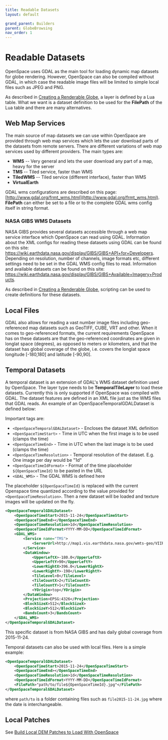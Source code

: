 ```yaml
---
title: Readable Datasets
layout: default

grand_parent: Builders
parent: GlobeBrowsing
nav_order: 1
---
```


# Readable Datasets
OpenSpace uses GDAL as the main tool for loading dynamic map datasets for globe rendering.  However, OpenSpace can also be compiled without GDAL, in which case the readable image files will be limited to simple local files such as JPEG and PNG.

As described in [Creating a Renderable Globe](creating-a-renderableglobe), a layer is defined by a Lua table.  What we want is a dataset definition to be used for the **FilePath** of the Lua table and there are many alternatives.

## Web Map Services
The main source of map datasets we can use within OpenSpace are provided through web map services which lets the user download parts of the datasets from remote servers.  There are different variations of web map services used by different providers.  The main types are:

  - **WMS** -- Very general and lets the user download any part of a map, heavy for the server
  - **TMS** -- Tiled service, faster than WMS
  - **TiledWMS** -- Tiled service (different interface), faster than WMS
  - **VirtualEarth**

GDAL wms configurations are described on this page: [http://www.gdal.org/frmt_wms.html](http://www.gdal.org/frmt_wms.html).  **FilePath** can either be set to a file or to the complete GDAL wms config itself in string format.

### NASA GIBS WMS Datasets
NASA GIBS provides several datasets accessible through a web map service interface which OpenSpace can read using GDAL.  Information about the XML configs for reading these datasets using GDAL can be found on this site: https://wiki.earthdata.nasa.gov/display/GIBS/GIBS+API+for+Developers.
 Depending on resolution, number of channels, image formats etc, different settings need to be set in the GDAL WMS config files to read.  Information and available datasets can be found on this site:
https://wiki.earthdata.nasa.gov/display/GIBS/GIBS+Available+Imagery+Products.

As described in [Creating a Renderable Globe](creating-a-renderableglobe), scripting can be used to create definitions for these datasets.

## Local Files
GDAL also allows for reading a vast number image files including geo-referenced map datasets such as GeoTIFF, CUBE, VRT and other.  When it comes to geo-referenced formats, the current requirements OpenSpace has on these datasets are that the geo-referenced coordinates are given in longlat space (degrees), as opposed to meters or kilometers, and that the dataset has global coverage of the globe, i.e. covers the longlat space longitude \[-180,180\] and latitude \[-90,90\].

## Temporal Datasets
A temporal dataset is an extension of GDAL's WMS dataset definition used by OpenSpace.  The layer type needs to be **TemporalTileLayer** to load these datasets.  Currently this is only supported if OpenSpace was compiled with GDAL.  The dataset features are defined in an XML file just as the WMS files that GDAL reads.  An example of an OpenSpaceTemporalGDALDataset is defined below:

Important tags are:
- `<OpenSpaceTemporalGDALDataset>` - Encloses the dataset XML definition
- `<OpenSpaceTimeStart>` - Time in UTC when the first image is to be used (clamps the time)
- `<OpenSpaceTimeEnd>` - Time in UTC when the last image is to be used (clamps the time)
- `<OpenSpaceTimeResolution>` - Temporal resolution of the dataset. E.g. One image per day would be "1d"
- `<OpenSpaceTimeIdFormat>` - Format of the time placeholder `${OpenSpaceTimeId}` to be pasted in the URL
- `<GDAL_WMS>` - The GDAL WMS is defined here

The placeholder `${OpenSpaceTimeId}` is replaced with the current Openspace time quantized according to the value provided for `<OpenSpaceTimeResolution>`.  Then a new dataset will be loaded and texture images will be updated on the fly.

```xml
<OpenSpaceTemporalGDALDataset>
    <OpenSpaceTimeStart>2015-11-24</OpenSpaceTimeStart>
    <OpenSpaceTimeEnd></OpenSpaceTimeEnd>
    <OpenSpaceTimeResolution>1d</OpenSpaceTimeResolution>
    <OpenSpaceTimeIdFormat>YYYY-MM-DD</OpenSpaceTimeIdFormat>
    <GDAL_WMS>
        <Service name="TMS">
            <ServerUrl>http://map1.vis.earthdata.nasa.gov/wmts-geo/VIIRS_SNPP_CorrectedReflectance_TrueColor/default/${OpenSpaceTimeId}/EPSG4326_250m/${z}/${y}/${x}.jpg</ServerUrl>
        </Service>
        <DataWindow>
            <UpperLeftX>-180.0</UpperLeftX>
            <UpperLeftY>90</UpperLeftY>
            <LowerRightX>396.0</LowerRightX>
            <LowerRightY>-198</LowerRightY>
            <TileLevel>8</TileLevel>
            <TileCountX>2</TileCountX>
            <TileCountY>1</TileCountY>
            <YOrigin>top</YOrigin>
        </DataWindow>
        <Projection>EPSG:4326</Projection>
        <BlockSizeX>512</BlockSizeX>
        <BlockSizeY>512</BlockSizeY>
        <BandsCount>3</BandsCount>
    </GDAL_WMS>
</OpenSpaceTemporalGDALDataset>
```
This specific dataset is from NASA GIBS and has daily global coverage from 2015-11-24.

Temporal datasets can also be used with local files.  Here is a simple example:
```xml
<OpenSpaceTemporalGDALDataset>
    <OpenSpaceTimeStart>2015-11-24</OpenSpaceTimeStart>
    <OpenSpaceTimeEnd></OpenSpaceTimeEnd>
    <OpenSpaceTimeResolution>1d</OpenSpaceTimeResolution>
    <OpenSpaceTimeIdFormat>YYYY-MM-DD</OpenSpaceTimeIdFormat>
    <FilePath>"path/to/file${OpenSpaceTimeId}.jpg"</FilePath>
</OpenSpaceTemporalGDALDataset>
```
where `path/to` is a folder containing files such as `file2015-11-24.jpg` where the date is interchangeable.

## Local Patches
See [Build Local DEM Patches to Load With OpenSpace](build-local-dem-patches)
